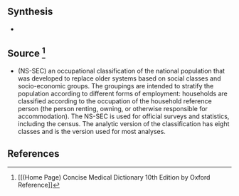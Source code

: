 ## Synthesis
- 
## Source [^1]
- (NS-SEC) an occupational classification of the national population that was developed to replace older systems based on social classes and socio-economic groups. The groupings are intended to stratify the population according to different forms of employment: households are classified according to the occupation of the household reference person (the person renting, owning, or otherwise responsible for accommodation). The NS-SEC is used for official surveys and statistics, including the census. The analytic version of the classification has eight classes and is the version used for most analyses.
## References

[^1]: [[(Home Page) Concise Medical Dictionary 10th Edition by Oxford Reference]]